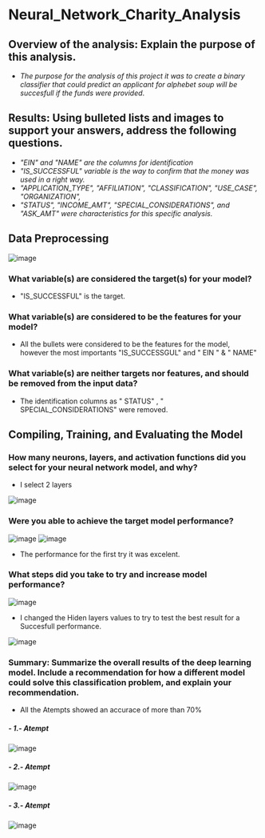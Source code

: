 # Neural_Network_Charity_Analysis

## Overview of the analysis: Explain the purpose of this analysis.

- _The purpose for the analysis of this project it was to create a binary classifier that could predict an applicant for alphebet soup will be succesfull if the funds were provided_.

## Results: Using bulleted lists and images to support your answers, address the following questions.

- _"EIN" and "NAME" are the columns for identification_ 
-  _"IS_SUCCESSFUL" variable is the way to confirm that the money was used in a right way._
-  _"APPLICATION_TYPE", "AFFILIATION", "CLASSIFICATION", "USE_CASE", "ORGANIZATION",_
-  _"STATUS", "INCOME_AMT", "SPECIAL_CONSIDERATIONS", and "ASK_AMT" were characteristics for this specific analysis._

## Data Preprocessing

![image](https://user-images.githubusercontent.com/82455263/134825154-68af98c9-deca-4643-8e12-b6631685eef9.png)

### What variable(s) are considered the target(s) for your model?
-  "IS_SUCCESSFUL" is the target.
### What variable(s) are considered to be the features for your model?
- All the bullets were considered to be the features for the model, however the most importants "IS_SUCCESSGUL" and " EIN " & " NAME"
### What variable(s) are neither targets nor features, and should be removed from the input data?
- The identification columns as " STATUS" , " SPECIAL_CONSIDERATIONS" were removed.

## Compiling, Training, and Evaluating the Model

### How many neurons, layers, and activation functions did you select for your neural network model, and why?

- I select 2 layers 

![image](https://user-images.githubusercontent.com/82455263/134825558-3dc33432-4b14-4944-984a-d03a914d33b8.png)

### Were you able to achieve the target model performance?

![image](https://user-images.githubusercontent.com/82455263/134825574-3e024b33-c14a-481b-b539-087a7ba03e00.png)
![image](https://user-images.githubusercontent.com/82455263/134825900-7cf880b1-0484-4553-b521-743d7624d64b.png)
 
-  The performance for the first try it was excelent.

### What steps did you take to try and increase model performance?

![image](https://user-images.githubusercontent.com/82455263/134825609-155bacb9-40e5-456b-aab0-92a8a419f308.png)

-  I changed the Hiden layers values to try to test the best result for a Succesfull performance. 
 
![image](https://user-images.githubusercontent.com/82455263/134825727-98bcf367-684e-4200-bcfe-785a2b58d90c.png)

### Summary: Summarize the overall results of the deep learning model. Include a recommendation for how a different model could solve this classification problem, and explain your recommendation.

- All the Atempts showed an accurace of more than 70%

##### - 1.-  Atempt 
![image](https://user-images.githubusercontent.com/82455263/134825831-616a2cfa-a887-479c-b3f0-99dbfc24e992.png)
##### - 2.-  Atempt
![image](https://user-images.githubusercontent.com/82455263/134825787-2083e6c3-b49f-4766-a34c-88fd26b01624.png)
##### - 3.-  Atempt
![image](https://user-images.githubusercontent.com/82455263/134825822-2c2b1176-e2b5-4e5a-b3c1-19dc8f5e5b94.png)



